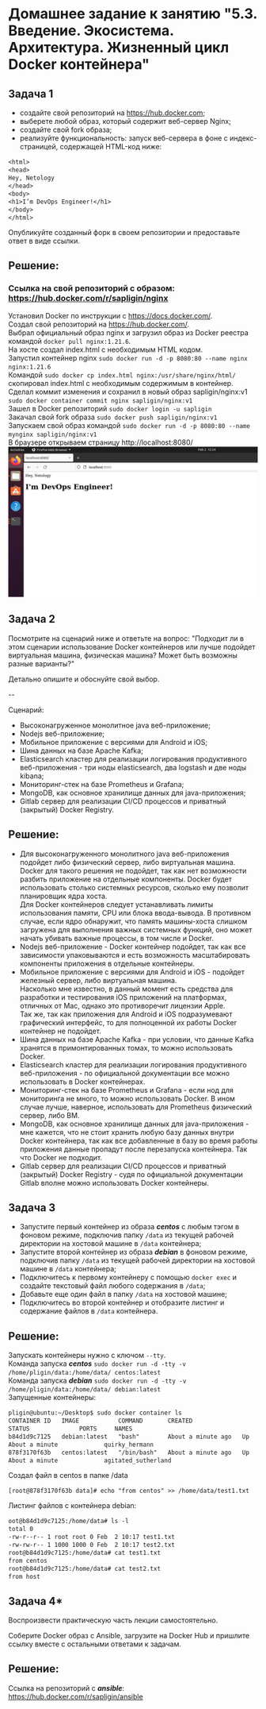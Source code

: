 # Домашнее задание к занятию "5.3. Введение. Экосистема. Архитектура. Жизненный цикл Docker контейнера"
## Задача 1
- создайте свой репозиторий на https://hub.docker.com;  
- выберете любой образ, который содержит веб-сервер Nginx;  
- создайте свой fork образа;  
- реализуйте функциональность: запуск веб-сервера в фоне с индекс-страницей, содержащей HTML-код ниже:

```
<html>
<head>
Hey, Netology
</head>
<body>
<h1>I’m DevOps Engineer!</h1>
</body>
</html>
```
Опубликуйте созданный форк в своем репозитории и предоставьте ответ в виде ссылки.
## Решение:
### Ссылка на свой репозиторий с образом: https://hub.docker.com/r/sapligin/nginx  
Установил Docker по инструкции с https://docs.docker.com/.  
Создал свой репозиторий на https://hub.docker.com/.  
Выбрал официальный образ nginx и загрузил образ из Docker реестра командой `docker pull nginx:1.21.6`.  
На хосте создал index.html с необходимым HTML кодом.  
Запустил контейнер nginx `sudo docker run -d -p 8080:80 --name nginx nginx:1.21.6
`  
Командой `sudo docker cp index.html nginx:/usr/share/nginx/html/
` скопировал index.html с необходимым содержимым в контейнер.  
Сделал коммит изменения и сохранил в новый образ sapligin/nginx:v1 `sudo docker container commit nginx sapligin/nginx:v1
`  
Зашел в Docker репозиторий `sudo docker login -u sapligin`  
Закачал свой fork образа `sudo docker push sapligin/nginx:v1`  
Запускаем свой образ командой `sudo docker run -d -p 8080:80 --name mynginx sapligin/nginx:v1`  
В браузере открываем страницу http://localhost:8080/  
![](IMG/1.PNG) 
## Задача 2
Посмотрите на сценарий ниже и ответьте на вопрос: "Подходит ли в этом сценарии использование Docker контейнеров или лучше подойдет виртуальная машина, физическая машина? Может быть возможны разные варианты?"

Детально опишите и обоснуйте свой выбор.

--

Сценарий:

- Высоконагруженное монолитное java веб-приложение;
- Nodejs веб-приложение;
- Мобильное приложение c версиями для Android и iOS;
- Шина данных на базе Apache Kafka;
- Elasticsearch кластер для реализации логирования продуктивного веб-приложения - три ноды elasticsearch, два logstash и две ноды kibana;
- Мониторинг-стек на базе Prometheus и Grafana;
- MongoDB, как основное хранилище данных для java-приложения;
- Gitlab сервер для реализации CI/CD процессов и приватный (закрытый) Docker Registry.
## Решение:
- Для высоконагруженного монолитного java веб-приложения подойдет либо физический сервер, либо виртуальная машина.  
Docker для такого решения не подойдет, так как нет возможности разбить приложение на отдельные компоненты. Docker будет использовать столько системных ресурсов, сколько ему позволит планировщик ядра хоста.  
Для Docker контейнеров следует устанавливать лимиты использования памяти, CPU или блока ввода-вывода. В противном случае, если ядро обнаружит, что память машины-хоста слишком загружена для выполнения важных системных функций, оно может начать убивать важные процессы, в том числе и Docker.
- Nodejs веб-приложение - Docker контейнер подойдет, так как все зависимости упаковываются и есть возможность масштабировать компоненты приложения в отдельные контейнеры.
- Мобильное приложение c версиями для Android и iOS - подойдет железный сервер, либо виртуальная машина.  
Насколько мне известно, в данный момент есть средства для разработки и тестирования iOS приложений на платформах, отличных от Mac, однако это противоречит лицензии Apple.  
Так же, так как приложения для Android и iOS подразумевают графический интерфейс, то для полноценной их работы Docker контейнер не подойдет.
- Шина данных на базе Apache Kafka - при условии, что данные Kafka хранятся в примонтированных томах, то можно использовать Docker.  
- Elasticsearch кластер для реализации логирования продуктивного веб-приложения - по официальной документации все можно использовать в Docker контейнерах.
- Мониторинг-стек на базе Prometheus и Grafana - если нод для мониторинга не много, то можно использовать Docker. В ином случае лучше, наверное, использовать для Prometheus физический сервер, либо ВМ.
- MongoDB, как основное хранилище данных для java-приложения - мне кажется, что не стоит хранить любую базу данных внутри Docker контейнера, так как все добавленные в базу во время работы приложения данные пропадут после перезапуска контейнера. Так что Docker не подходит.
- Gitlab сервер для реализации CI/CD процессов и приватный (закрытый) Docker Registry - судя по официальной документации Gitlab вполне можно использовать Docker контейнеры.
## Задача 3
- Запустите первый контейнер из образа _**centos**_ c любым тэгом в фоновом режиме, подключив папку `/data` из текущей рабочей директории на хостовой машине в `/data` контейнера;
- Запустите второй контейнер из образа **_debian_** в фоновом режиме, подключив папку `/data` из текущей рабочей директории на хостовой машине в `/data` контейнера;
- Подключитесь к первому контейнеру с помощью `docker exec` и создайте текстовый файл любого содержания в `/data`;
- Добавьте еще один файл в папку `/data` на хостовой машине;
- Подключитесь во второй контейнер и отобразите листинг и содержание файлов в `/data` контейнера.
## Решение:
Запускать контейнеры нужно с ключом `--tty`.  
Команда запуска **_centos_** `sudo docker run -d -tty -v /home/pligin/data:/home/data/ centos:latest`  
Команда запуска **_debian_** `sudo docker run -d -tty -v /home/pligin/data:/home/data/ debian:latest`  
Запущенные контейнеры:
```
pligin@ubuntu:~/Desktop$ sudo docker container ls
CONTAINER ID   IMAGE           COMMAND       CREATED              STATUS              PORTS     NAMES
b84d1d9c7125   debian:latest   "bash"        About a minute ago   Up About a minute             quirky_hermann
878f3170f63b   centos:latest   "/bin/bash"   About a minute ago   Up About a minute             agitated_sutherland
```
Создал файл в centos в папке /data
```
[root@878f3170f63b data]# echo "from centos" >> /home/data/test1.txt
```
Листинг файлов с контейнера debian:
```
oot@b84d1d9c7125:/home/data# ls -l
total 0
-rw-r--r-- 1 root root 0 Feb  2 10:17 test1.txt
-rw-rw-r-- 1 1000 1000 0 Feb  2 10:17 test2.txt
root@b84d1d9c7125:/home/data# cat test1.txt 
from centos
root@b84d1d9c7125:/home/data# cat test2.txt 
from host
```
## Задача 4*
Воспроизвести практическую часть лекции самостоятельно.  

Соберите Docker образ с Ansible, загрузите на Docker Hub и пришлите ссылку вместе с остальными ответами к задачам.
## Решение:
Ссылка на репозиторий с **_ansible_**: https://hub.docker.com/r/sapligin/ansible